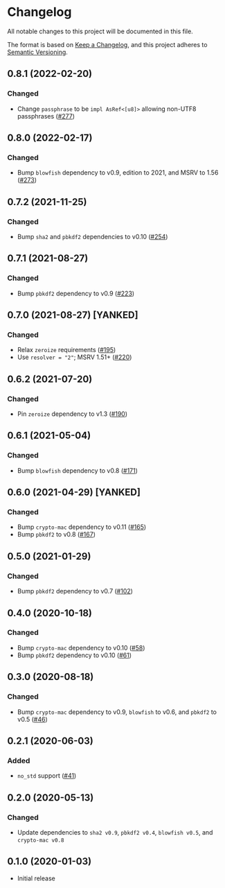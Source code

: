 # Changelog

All notable changes to this project will be documented in this file.

The format is based on [Keep a Changelog](https://keepachangelog.com/en/1.0.0/),
and this project adheres to [Semantic Versioning](https://semver.org/spec/v2.0.0.html).

## 0.8.1 (2022-02-20)
### Changed
- Change `passphrase` to be `impl AsRef<[u8]>` allowing non-UTF8 passphrases ([#277])

[#277]: https://github.com/RustCrypto/password-hashes/pull/277

## 0.8.0 (2022-02-17)
### Changed
- Bump `blowfish` dependency to v0.9, edition to 2021, and MSRV to 1.56 ([#273])

[#273]: https://github.com/RustCrypto/password-hashes/pull/273

## 0.7.2 (2021-11-25)
### Changed
- Bump `sha2` and `pbkdf2` dependencies to v0.10 ([#254])

[#254]: https://github.com/RustCrypto/password-hashes/pull/254

## 0.7.1 (2021-08-27)
### Changed
- Bump `pbkdf2` dependency to v0.9 ([#223])

[#223]: https://github.com/RustCrypto/password-hashes/pull/223

## 0.7.0 (2021-08-27) [YANKED]
### Changed
- Relax `zeroize` requirements ([#195])
- Use `resolver = "2"`; MSRV 1.51+ ([#220])

[#195]: https://github.com/RustCrypto/password-hashes/pull/195
[#220]: https://github.com/RustCrypto/password-hashes/pull/220

## 0.6.2 (2021-07-20)
### Changed
- Pin `zeroize` dependency to v1.3 ([#190])

[#190]: https://github.com/RustCrypto/password-hashes/pull/190

## 0.6.1 (2021-05-04)
### Changed
- Bump `blowfish` dependency to v0.8 ([#171])

[#171]: https://github.com/RustCrypto/password-hashing/pull/171

## 0.6.0 (2021-04-29) [YANKED]
### Changed
- Bump `crypto-mac` dependency to v0.11 ([#165])
- Bump `pbkdf2` to v0.8 ([#167])

[#165]: https://github.com/RustCrypto/password-hashing/pull/165
[#167]: https://github.com/RustCrypto/password-hashing/pull/167

## 0.5.0 (2021-01-29)
### Changed
- Bump `pbkdf2` dependency to v0.7 ([#102])

[#102]: https://github.com/RustCrypto/password-hashing/pull/102

## 0.4.0 (2020-10-18)
### Changed
- Bump `crypto-mac` dependency to v0.10 ([#58])
- Bump `pbkdf2` dependency to v0.10 ([#61])

[#61]: https://github.com/RustCrypto/password-hashing/pull/61
[#58]: https://github.com/RustCrypto/password-hashing/pull/58

## 0.3.0 (2020-08-18)
### Changed
- Bump `crypto-mac` dependency to v0.9, `blowfish` to v0.6, and `pbkdf2` to v0.5 ([#46])

[#46]: https://github.com/RustCrypto/password-hashing/pull/46

## 0.2.1 (2020-06-03)
### Added
- `no_std` support ([#41])

[#41]: https://github.com/RustCrypto/password-hashing/pull/41

## 0.2.0 (2020-05-13)
### Changed
- Update dependencies to `sha2 v0.9`, `pbkdf2 v0.4`, `blowfish v0.5`,
and `crypto-mac v0.8`

## 0.1.0 (2020-01-03)
- Initial release
